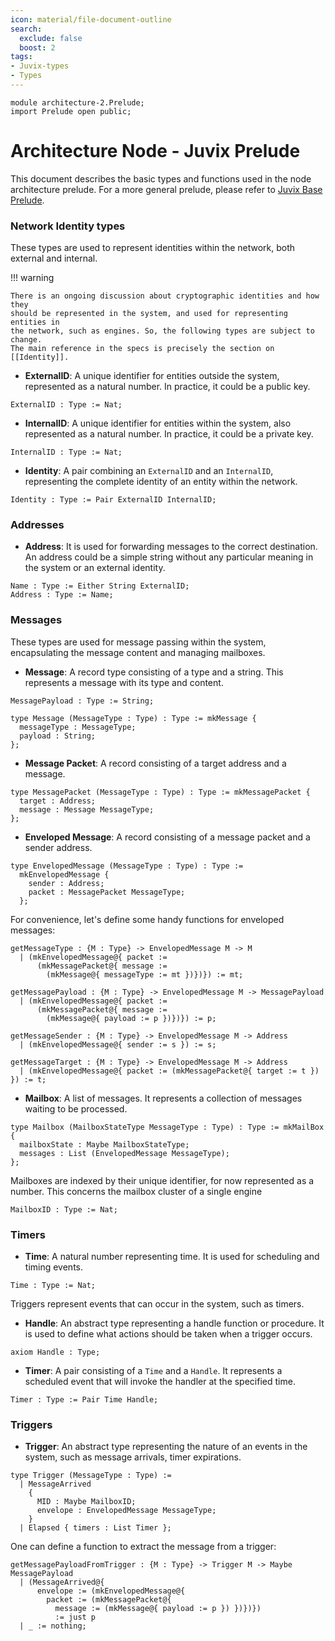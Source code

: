 ```yaml
---
icon: material/file-document-outline
search:
  exclude: false
  boost: 2
tags:
- Juvix-types
- Types
---
```


```juvix
module architecture-2.Prelude;
import Prelude open public;
```

# Architecture Node - Juvix Prelude

This document describes the basic types and functions used in the node architecture prelude.
For a more general prelude, please refer to [Juvix Base Prelude](./../Prelude.juvix.md).


### Network Identity types

These types are used to represent identities within the network, both external
and internal.

!!! warning

    There is an ongoing discussion about cryptographic identities and how they
    should be represented in the system, and used for representing entities in
    the network, such as engines. So, the following types are subject to change.
    The main reference in the specs is precisely the section on [[Identity]].


- **ExternalID**: A unique identifier for entities outside the system,
  represented as a natural number. In practice, it could be a public key.

```juvix
ExternalID : Type := Nat;
```

- **InternalID**: A unique identifier for entities within the system, also
  represented as a natural number. In practice, it could be a private key.

```juvix
InternalID : Type := Nat;
```

- **Identity**: A pair combining an `ExternalID` and an `InternalID`,
  representing the complete identity of an entity within the network.

```juvix
Identity : Type := Pair ExternalID InternalID;
```

### Addresses

- **Address**: It is used for forwarding messages to the correct destination. An
  address could be a simple string without any particular meaning in the system
  or an external identity.

```juvix
Name : Type := Either String ExternalID;
Address : Type := Name;
```

### Messages

These types are used for message passing within the system, encapsulating the
message content and managing mailboxes.

- **Message**: A record type consisting of a type and a string. This represents a
  message with its type and content.

```juvix
MessagePayload : Type := String;

type Message (MessageType : Type) : Type := mkMessage {
  messageType : MessageType;
  payload : String;
};
```

- **Message Packet**: A record consisting of a target address and a message.

```juvix
type MessagePacket (MessageType : Type) : Type := mkMessagePacket {
  target : Address;
  message : Message MessageType;
};
```

- **Enveloped Message**: A record consisting of a message packet and a sender
  address.

```juvix
type EnvelopedMessage (MessageType : Type) : Type :=
  mkEnvelopedMessage {
    sender : Address;
    packet : MessagePacket MessageType;
  };
```


For convenience, let's define some handy functions for enveloped messages:

```juvix
getMessageType : {M : Type} -> EnvelopedMessage M -> M
  | (mkEnvelopedMessage@{ packet :=
      (mkMessagePacket@{ message :=
        (mkMessage@{ messageType := mt })})}) := mt;
```

```juvix
getMessagePayload : {M : Type} -> EnvelopedMessage M -> MessagePayload
  | (mkEnvelopedMessage@{ packet :=
      (mkMessagePacket@{ message :=
        (mkMessage@{ payload := p })})}) := p;
```

```juvix
getMessageSender : {M : Type} -> EnvelopedMessage M -> Address
  | (mkEnvelopedMessage@{ sender := s }) := s;
```

```juvix
getMessageTarget : {M : Type} -> EnvelopedMessage M -> Address
  | (mkEnvelopedMessage@{ packet := (mkMessagePacket@{ target := t }) }) := t;
```

- **Mailbox**: A list of messages. It represents a collection of messages
  waiting to be processed.

```juvix
type Mailbox (MailboxStateType MessageType : Type) : Type := mkMailBox {
  mailboxState : Maybe MailboxStateType;
  messages : List (EnvelopedMessage MessageType);
};
```

Mailboxes are indexed by their unique identifier, for now represented as
a number. This concerns the mailbox cluster of a single engine

```juvix
MailboxID : Type := Nat;
```

### Timers

- **Time**: A natural number representing time. It is used for scheduling and
  timing events.

```juvix
Time : Type := Nat;
```

Triggers represent events that can occur in the system, such as timers.

- **Handle**: An abstract type representing a handle function or procedure. It
  is used to define what actions should be taken when a trigger occurs.

```juvix
axiom Handle : Type;
```

- **Timer**: A pair consisting of a `Time` and a `Handle`. It represents a
  scheduled event that will invoke the handler at the specified time.

```juvix
Timer : Type := Pair Time Handle;
```

### Triggers

- **Trigger**: An abstract type representing the nature of an events in the system, such
as message arrivals, timer expirations.

```juvix
type Trigger (MessageType : Type) :=
  | MessageArrived
    {
      MID : Maybe MailboxID;
      envelope : EnvelopedMessage MessageType;
    }
  | Elapsed { timers : List Timer };
```

One can define a function to extract the message from a trigger:

```juvix
getMessagePayloadFromTrigger : {M : Type} -> Trigger M -> Maybe MessagePayload
  | (MessageArrived@{
      envelope := (mkEnvelopedMessage@{
        packet := (mkMessagePacket@{
          message := (mkMessage@{ payload := p }) })})})
          := just p
  | _ := nothing;
```